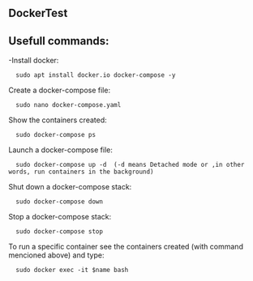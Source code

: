 ## DockerTest

## Usefull commands:

  -Install docker:
  ```console
    sudo apt install docker.io docker-compose -y
  ```
  Create a docker-compose file:
  ```console
    sudo nano docker-compose.yaml
  ```
  Show the containers created:
  ```console
    sudo docker-compose ps
  ```
  Launch a docker-compose file:
  ```console
    sudo docker-compose up -d  (-d means Detached mode or ,in other words, run containers in the background)
  ```
  Shut down a docker-compose stack:
  ```console
    sudo docker-compose down
  ```
    
  Stop a docker-compose stack:
  ```console
    sudo docker-compose stop
  ```
  To run a specific container see the containers created (with command mencioned above) and type:
  ```console
    sudo docker exec -it $name bash
  ```
  

